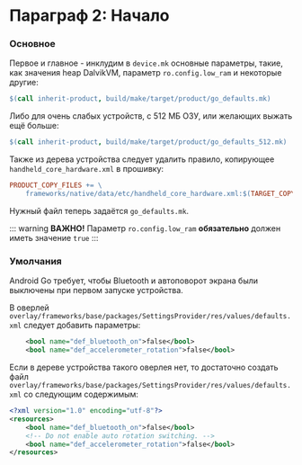 # Параграф 2: Начало
### Основное
Первое и главное - инклудим в `device.mk` основные параметры, такие, как значения heap DalvikVM, параметр `ro.config.low_ram` и некоторые другие:

```makefile
$(call inherit-product, build/make/target/product/go_defaults.mk)
```

Либо для очень слабых устройств, c 512 МБ ОЗУ, или желающих выжать ещё больше:

```makefile
$(call inherit-product, build/make/target/product/go_defaults_512.mk)
```

Также из дерева устройства следует удалить правило, копирующее `handheld_core_hardware.xml` в прошивку:
```makefile
PRODUCT_COPY_FILES += \
    frameworks/native/data/etc/handheld_core_hardware.xml:$(TARGET_COPY_OUT_VENDOR)/etc/permissions/handheld_core_hardware.xml
```

Нужный файл теперь задаётся `go_defaults.mk`.

::: warning **ВАЖНО!** 
Параметр `ro.config.low_ram` **обязательно** должен иметь значение `true`
:::

### Умолчания

Android Go требует, чтобы Bluetooth и автоповорот экрана были выключены при первом запуске устройства.

В оверлей `overlay/frameworks/base/packages/SettingsProvider/res/values/defaults.xml` следует добавить параметры:
```xml
    <bool name="def_bluetooth_on">false</bool>
    <bool name="def_accelerometer_rotation">false</bool>
```

Если в дереве устройства такого оверлея нет, то достаточно создать файл `overlay/frameworks/base/packages/SettingsProvider/res/values/defaults.xml` со следующим содержимым:
```xml
<?xml version="1.0" encoding="utf-8"?>
<resources>
    <bool name="def_bluetooth_on">false</bool>
    <!-- Do not enable auto rotation switching. -->
    <bool name="def_accelerometer_rotation">false</bool>
</resources>
```